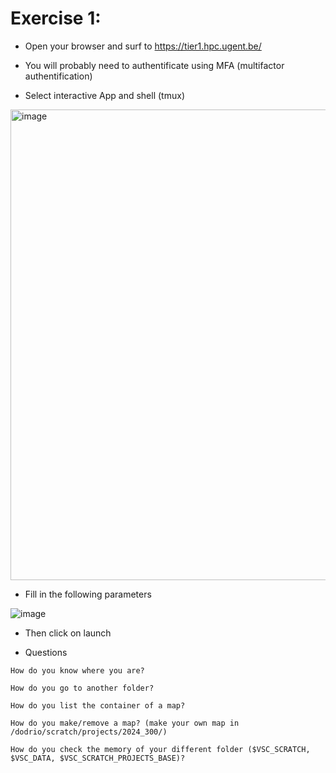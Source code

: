 # Exercise 1:

- Open your browser and surf to https://tier1.hpc.ugent.be/

- You will probably need to authentificate using MFA (multifactor authentification)

- Select interactive App and shell (tmux)

<img width="908" height="753" alt="image" src="https://github.com/user-attachments/assets/397a5cf2-3ce6-42ce-9eb8-2dd72143370a" />

-   Fill in the following parameters

  ![image](https://github.com/user-attachments/assets/290e194c-674a-4dee-8f6f-1957c6d9c311)

- Then click on launch

- Questions
```
How do you know where you are?
```

```
How do you go to another folder? 
```

```
How do you list the container of a map?
```

```
How do you make/remove a map? (make your own map in /dodrio/scratch/projects/2024_300/)
```
```
How do you check the memory of your different folder ($VSC_SCRATCH, $VSC_DATA, $VSC_SCRATCH_PROJECTS_BASE)?
```
